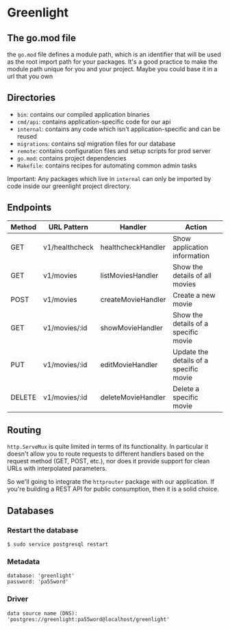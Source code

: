 # Greenlight

## The go.mod file

the `go.mod` file defines a module path, which is an identifier that will be used
as the root import path for your packages. It's a good practice to make the
module path unique for you and your project. Maybe you could base it in a url
that you own

## Directories

- `bin`: contains our compiled application binaries
- `cmd/api`: contains application-specific code for our api
- `internal`: contains any code which isn't application-specific and can be reused
- `migrations`: contains sql migration files for our database
- `remote`: contains configuration files and setup scripts for prod server
- `go.mod`: contains project dependencies
- `Makefile`: contains recipes for automating common admin tasks

Important: Any packages which live in `internal` can only be imported by code
inside our greenlight project directory.

## Endpoints

Method | URL Pattern | Handler | Action
--- | --- | --- | --- |
GET | v1/healthcheck | healthcheckHandler | Show application information
GET | v1/movies | listMoviesHandler | Show the details of all movies
POST | v1/movies | createMovieHandler | Create a new movie
GET | v1/movies/:id | showMovieHandler | Show the details of a specific movie
PUT | v1/movies/:id | editMovieHandler | Update the details of a specific movie
DELETE | v1/movies/:id | deleteMovieHandler | Delete a specific movie

## Routing

`http.ServeMux` is quite limited in terms of its functionality. In particular it
doesn't allow you to route requests to different handlers based on the request
method (GET, POST, etc.), nor does it provide support for clean URLs with
interpolated parameters.

So we'll going to integrate the `httprouter` package with our application. If
you're building a REST API for public consumption, then it is a solid choice.

## Databases

### Restart the database
```
$ sudo service postgresql restart
```

### Metadata
```
database: 'greenlight'
password: 'pa55word'
```

### Driver
```
data source name (DNS): 'postgres://greenlight:pa55word@localhost/greenlight'
```
